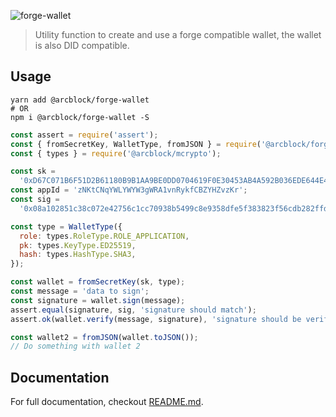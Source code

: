 ![forge-wallet](https://www.arcblock.io/.netlify/functions/badge/?text=forge-wallet)

> Utility function to create and use a forge compatible wallet, the wallet is also DID compatible.

## Usage

```shell
yarn add @arcblock/forge-wallet
# OR
npm i @arcblock/forge-wallet -S
```

```javascript
const assert = require('assert');
const { fromSecretKey, WalletType, fromJSON } = require('@arcblock/forge-wallet');
const { types } = require('@arcblock/mcrypto');

const sk =
  '0xD67C071B6F51D2B61180B9B1AA9BE0DD0704619F0E30453AB4A592B036EDE644E4852B7091317E3622068E62A5127D1FB0D4AE2FC50213295E10652D2F0ABFC7';
const appId = 'zNKtCNqYWLYWYW3gWRA1vnRykfCBZYHZvzKr';
const sig =
  '0x08a102851c38c072e42756c1cc70938b5499c8e9358dfe5f383823f56cdb282ffda60fcd581a02c6c673069e5afc0bf09abbe3639b61b84d64fd58ef9f083003';

const type = WalletType({
  role: types.RoleType.ROLE_APPLICATION,
  pk: types.KeyType.ED25519,
  hash: types.HashType.SHA3,
});

const wallet = fromSecretKey(sk, type);
const message = 'data to sign';
const signature = wallet.sign(message);
assert.equal(signature, sig, 'signature should match');
assert.ok(wallet.verify(message, signature), 'signature should be verified');

const wallet2 = fromJSON(wallet.toJSON());
// Do something with wallet 2
```

## Documentation

For full documentation, checkout [README.md](./docs/README.md).
